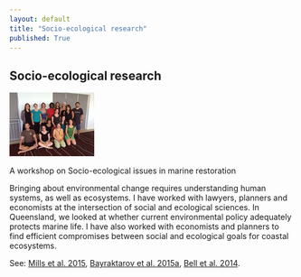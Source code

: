 ```yaml
---
layout: default
title: "Socio-ecological research"
published: True  
---
```


## Socio-ecological research

<div class = "image_caption">
<img src ="/images/workshopsmall.png" alt="coral reef" class="largeimage"/>
<p>
A workshop on Socio-ecological issues in marine restoration </p>
</div>  

Bringing about environmental change requires understanding human systems, as well as ecosystems. I have worked with lawyers, planners and economists at the intersection of social and ecological sciences. In Queensland, we looked at whether current environmental policy adequately protects marine life. I have also worked with economists and planners to find efficient compromises between social and ecological goals for coastal ecosystems.  


See: [Mills et al. 2015](http://onlinelibrary.wiley.com/doi/10.1111/conl.12213/full), [Bayraktarov et al. 2015a](https://www.researchgate.net/profile/Peter_Mumby/publication/283858856_The_cost_and_feasibility_of_marine_coastal_restoration/links/564d364608ae1ef9296a8c4d.pdf), [Bell et al. 2014](http://www.sciencedirect.com/science/article/pii/S1462901114001415).  
